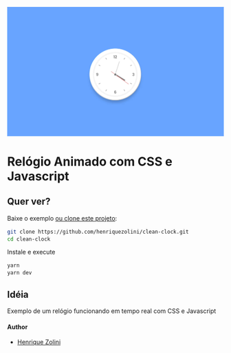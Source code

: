 ![repo-banner](https://raw.githubusercontent.com/henriquezolini/clean-clock/master/cover.gif)

# Relógio Animado com CSS e Javascript

## Quer ver?

Baixe o exemplo [ou clone este projeto](https://github.com/henriquezolini/clean-clock.git):

```bash
git clone https://github.com/henriquezolini/clean-clock.git
cd clean-clock
```

Instale e execute

```bash
yarn
yarn dev
```

## Idéia

Exemplo de um relógio funcionando em tempo real com CSS e Javascript

#### Author

- [Henrique Zolini](https://instagram.com/henriquezolini)
